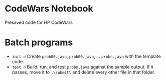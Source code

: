 # CodeWars Notebook
Presaved code for HP CodeWars

# Batch programs
* `init n` Create `prob00.java`, `prob00.java`, ... `probn.java` with the template code.
* `test n` Build, run, and test `probn.java` against the sample output. If it passes, move it to `.\submit\` and delete every other file in that folder.
